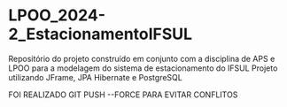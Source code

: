 # LPOO_2024-2_EstacionamentoIFSUL
Repositório do projeto construído em conjunto com a disciplina de APS e LPOO para a modelagem do sistema de estacionamento do IFSUL
Projeto utilizando JFrame, JPA Hibernate e PostgreSQL

FOI REALIZADO GIT PUSH --FORCE PARA EVITAR CONFLITOS
